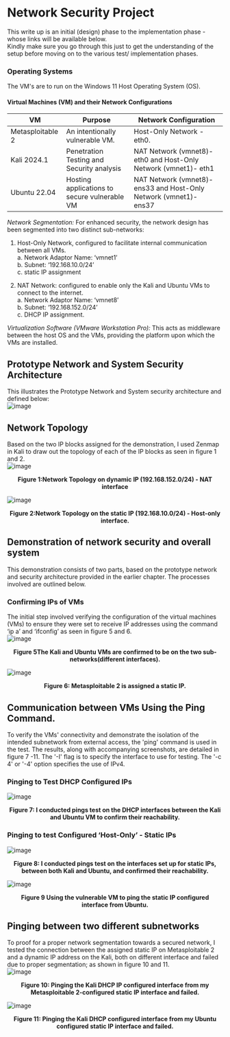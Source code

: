 # Network Security Project

This write up is an initial (design) phase to the implementation phase - whose links will be available below.  
Kindly make sure you go through this just to get the understanding of the setup before moving on to the various test/ implementation phases.

### Operating Systems
The VM's are to run on the Windows 11 Host Operating System (OS).
#### Virtual Machines (VM) and their Network Configurations
|VM | Purpose| Network Configuration|
|-----|-----|-----------------------|
|Metasploitable 2 |An intentionally vulnerable VM. | Host-Only Network - eth0.|
| Kali 2024.1 | Penetration Testing and Security analysis| NAT Network (vmnet8)- eth0 and Host-Only Network (vmnet1)- eth1 |
|Ubuntu 22.04 |Hosting applications to secure vulnerable VM|NAT Network (vmnet8)- ens33 and Host-Only Network (vmnet1)- ens37|  

*Network Segmentation:* For enhanced security, the network design has been segmented into two distinct sub-networks:
1.	Host-Only Network, configured to facilitate internal communication between all VMs.  
  a.	Network Adaptor Name: ‘vmnet1’  
  b.	Subnet: ‘192.168.10.0/24’  
  c.	static IP assignment  

2.	NAT Network: configured to enable only the Kali and Ubuntu VMs to connect to the internet.  
  a.	Network Adaptor Name: ‘vmnet8’  
  b.	Subnet: ‘192.168.152.0/24’  
  c.	DHCP IP assignment.
  
*Virtualization Software (VMware Workstation Pro):* This acts as middleware between the host OS and the VMs, providing the platform upon which the VMs are installed.


## Prototype Network and System Security Architecture
This illustrates the Prototype Network and System security architecture and defined below:  
<picture>![image](https://github.com/user-attachments/assets/e0e8baeb-55dd-467b-9c99-4f3950825a2d)
</picture>
  
## Network Topology

Based on the two IP blocks assigned for the demonstration, I used Zenmap in Kali to draw out the topology of each of the IP blocks as seen in figure 1 and 2.  
<picture>![image](https://github.com/user-attachments/assets/5be1ced5-14c9-4da6-8b4e-fc4e120b5838)</picture>
<p align="center">
    <strong>Figure 1:Network Topology on dynamic IP (192.168.152.0/24) - NAT interface</strong>
</p>
  
<picture>![image](https://github.com/user-attachments/assets/1cbbec14-9381-4071-99b2-a3c875ceb3ed)
</picture>
<p align="center">
    <strong>Figure 2:Network Topology on the static IP (192.168.10.0/24) - Host-only interface. </strong>
</p>

## Demonstration of network security and overall system
This demonstration consists of two parts, based on the prototype network and security architecture provided in the earlier chapter. The processes involved are outlined below.

### Confirming IPs of VMs
The initial step involved verifying the configuration of the virtual machines (VMs) to ensure they were set to receive IP addresses using the command ‘ip a’ and ‘ifconfig’ as seen in figure 5 and 6.  
<picture> ![image](https://github.com/user-attachments/assets/9f6e3068-3bbd-4f92-8c18-d9b43aaf2e4a)</picture>  
<p align="center">
    <strong>Figure 5The Kali and Ubuntu VMs are confirmed to be on the two sub-networks(different interfaces).</strong>
</p>
  
<picture>![image](https://github.com/user-attachments/assets/5e8bca6a-3ebd-4b13-9e2f-08bb4f7c9ae2)</picture>
<p align="center">
    <strong>Figure 6: Metasploitable 2 is assigned a static IP.</strong>
</p>

## Communication between VMs Using the Ping Command.
To verify the VMs' connectivity and demonstrate the isolation of the intended subnetwork from external access, the 'ping' command is used in the test. The results, along with accompanying screenshots, are detailed in figure 7 -11. 
The '-I' flag is to specify the interface to use for testing. The '-c 4' or '-4' option specifies the use of IPv4.  
### Pinging to Test DHCP Configured IPs
<picture>![image](https://github.com/user-attachments/assets/e2da7d69-73ce-4907-9c29-6cfc6085bac7)
</picture>
<p align="center">
    <strong>Figure 7: I conducted pings test on the DHCP interfaces between the Kali and Ubuntu VM to confirm their reachability.</strong>
</p>

### Pinging to test Configured ‘Host-Only’ - Static IPs
<picture>![image](https://github.com/user-attachments/assets/4ccfb73c-ecb3-4d8d-ab68-414142d161bb)
</picture> 
<p align="center">
    <strong>Figure 8: I conducted pings test on the interfaces set up for static IPs, between both Kali and Ubuntu, and confirmed their reachability.</strong>
</p>
  
<picture>![image](https://github.com/user-attachments/assets/c43a89d9-3207-4743-8532-2296f03a635e)
</picture>
<p align="center">
    <strong>Figure 9 Using the vulnerable VM to ping the static IP configured interface from Ubuntu.</strong>
</p>

## Pinging between two different subnetworks

To proof for a proper network segmentation towards a secured network, I tested the connection between the assigned static IP on Metasploitable 2 and a dynamic IP address on the Kali, both on different interface and failed due to proper segmentation; as shown in figure 10 and 11.  
<picture>![image](https://github.com/user-attachments/assets/96a27c3b-1765-44f9-bee5-24f4b71b7123)</picture>
<p align="center">
    <strong>Figure 10: Pinging the Kali DHCP IP configured interface from my Metasploitable 2-configured static IP interface and failed.</strong>
</p>
  
<picture>![image](https://github.com/user-attachments/assets/33491a59-44f5-4f40-b96c-316523c4b38d)</picture>
<p align="center">
    <strong>Figure 11: Pinging the Kali DHCP configured interface from my Ubuntu configured static IP interface and failed.</strong>
</p>





